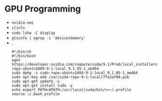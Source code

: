 # GPU Programming

+ `nvidia-smi` 
+ `clinfo` 
+ `sudo lshw -C display` 
+ `glxinfo | egrep -i 'device|memory'` 
+ .
    ```
    #!/bin/sh
    #!/bin/bash
    wget https://developer.nvidia.com/compute/cuda/9.1/Prod/local_installers/cuda-repo-ubuntu1604-9-1-local_9.1.85-1_amd64
    sudo dpkg -i cuda-repo-ubuntu1604-9-1-local_9.1.85-1_amd64
    sudo apt-key add /var/cuda-repo-9-1-local/7fa2af80.pub
    sudo apt-get update -y
    sudo apt-get install cuda -y
    echo export PATH=$PATH:/usr/local/cuda/bin/>>~/.profile
    source ~/.bash_profile
    ```
